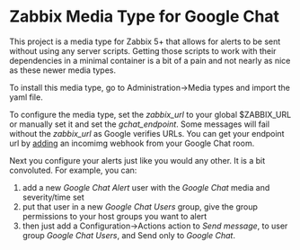 # Zabbix Media Type for Google Chat

This project is a media type for Zabbix 5+ that allows for alerts to be sent without using any server scripts. Getting those scripts to work with their dependencies in a minimal container is a bit of a pain and not nearly as nice as these newer media types.

To install this media type, go to Administration->Media types and import the yaml file.

To configure the media type, set the *zabbix_url* to your global $ZABBIX_URL or manually set it and set the *gchat_endpoint*. Some messages will fail without the *zabbix_url* as Google verifies URLs. You can get your endpoint url by [adding](https://developers.google.com/hangouts/chat/how-tos/webhooks) an incomimg webhook from your Google Chat room.

Next you configure your alerts just like you would any other. It is a bit convoluted. For example, you can:
1. add a new *Google Chat Alert* user with the *Google Chat* media and severity/time set
2. put that user in a new *Google Chat Users* group, give the group permissions to your host groups you want to alert
3. then just add a Configuration->Actions action to *Send message*, to user group *Google Chat Users*, and Send only to *Google Chat*.


